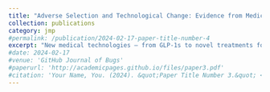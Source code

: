```yaml
---
title: "Adverse Selection and Technological Change: Evidence from Medicare Part D"
collection: publications
category: jmp
#permalink: /publication/2024-02-17-paper-title-number-4
excerpt: "New medical technologies – from GLP-1s to novel treatments for Alzheimer’s disease – are increasingly expensive. These high-cost innovations make generous health insurance more valuable for individuals at risk of needing new therapies. However, if those individuals are also costlier to insure, innovation may generate adverse selection. I develop a conceptual framework to study this trade-off and examine it empirically using data from Medicare Part D, the prescription drug insurance program for the elderly. I first show that an innovation shock driven by high-cost new drug approvals in the mid-2010s generated adverse selection against plans with generous coverage for the new drugs, increasing their average costs by 35%. In the years following the shock, the market exhibits hallmark patterns of dynamic adverse selection: switchers into generous coverage are high-cost and more likely to use new drugs; premiums rise by 52%; and price sensitive low-cost enrollees switch out of generous plans. Ultimately, the market partially unravels, as the market share for the generous plans falls by 50%. This unraveling reduces equilibrium social surplus in the post-innovation period by 64% relative to the ex-ante efficient coverage level. Part D’s generous reinsurance limits these losses; with a less generous reinsurance policy, the market unravels completely. These results underscore the importance of such policies for stabilizing insurance markets as high-cost new medical innovation continues to accelerate."
#date: 2024-02-17
#venue: 'GitHub Journal of Bugs'
#paperurl: 'http://academicpages.github.io/files/paper3.pdf'
#citation: 'Your Name, You. (2024). &quot;Paper Title Number 3.&quot; <i>GitHub Journal of Bugs</i>. 1(3).'
---
```

